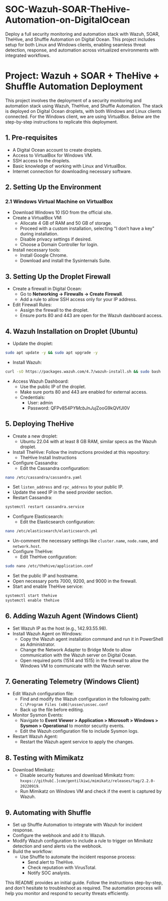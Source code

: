 # SOC-Wazuh-SOAR-TheHive-Automation-on-DigitalOcean
Deploy a full security monitoring and automation stack with Wazuh, SOAR, TheHive, and Shuffle Automation on Digital Ocean. This project includes setup for both Linux and Windows clients, enabling seamless threat detection, response, and automation across virtualized environments with integrated workflows.


# Project: Wazuh + SOAR + TheHive + Shuffle Automation Deployment

This project involves the deployment of a security monitoring and automation stack using Wazuh, TheHive, and Shuffle Automation. The stack is deployed on Digital Ocean droplets, with both Windows and Linux clients connected. For the Windows client, we are using VirtualBox.
Below are the step-by-step instructions to replicate this deployment.

## 1. Pre-requisites
- A Digital Ocean account to create droplets.
- Access to VirtualBox for Windows VM.
- SSH access to the droplets.
- Basic knowledge of working with Linux and VirtualBox.
- Internet connection for downloading necessary software.

## 2. Setting Up the Environment
### 2.1 Windows Virtual Machine on VirtualBox
- Download Windows 10 ISO from the official site.
- Create a VirtualBox VM:
  - Allocate 4 GB of RAM and 50 GB of storage.
  - Proceed with a custom installation, selecting "I don’t have a key" during installation.
  - Disable privacy settings if desired.
  - Choose a Domain Controller for login.
- Install necessary tools:
  - Install Google Chrome.
  - Download and install the Sysinternals Suite.

## 3. Setting Up the Droplet Firewall
- Create a firewall in Digital Ocean:
  - Go to **Networking -> Firewalls -> Create Firewall**.
  - Add a rule to allow SSH access only for your IP address.
- Edit Firewall Rules:
  - Assign the firewall to the droplet.
  - Ensure ports 80 and 443 are open for the Wazuh dashboard access.

## 4. Wazuh Installation on Droplet (Ubuntu)
- Update the droplet:
```bash
sudo apt update -y && sudo apt upgrade -y
```

- Install Wazuh:
```bash
curl -sO https://packages.wazuh.com/4.7/wazuh-install.sh && sudo bash ./wazuh-install.sh -a
```

- Access Wazuh Dashboard:
  - Use the public IP of the droplet.
  - Make sure ports 80 and 443 are enabled for external access.
  - Credentials:
    - User: admin
    - Password: QFPv854P*YMcbJnJuj*ZooG9kQVfJI0V

## 5. Deploying TheHive
- Create a new droplet:
  - Ubuntu 22.04 with at least 8 GB RAM, similar specs as the Wazuh droplet.
- Install TheHive: Follow the instructions provided at this repository:
  - TheHive Install Instructions
- Configure Cassandra:
  - Edit the Cassandra configuration:
```bash
nano /etc/cassandra/cassandra.yaml
```

  - Set `listen_address` and `rpc_address` to your public IP.
  - Update the seed IP in the seed provider section.
  - Restart Cassandra:
```bash
systemctl restart cassandra.service
```

- Configure Elasticsearch:
  - Edit the Elasticsearch configuration:
```bash
nano /etc/elasticsearch/elasticsearch.yml
```

  - Un-comment the necessary settings like `cluster.name`, `node.name`, and `network.host`.
- Configure TheHive:
  - Edit TheHive configuration:
```bash
sudo nano /etc/thehive/application.conf
```

  - Set the public IP and hostname.
  - Open necessary ports 7000, 9200, and 9000 in the firewall.
  - Start and enable TheHive service:
```bash
systemctl start thehive
systemctl enable thehive
```

## 6. Adding Wazuh Agent (Windows Client)
- Set Wazuh IP as the host (e.g., 142.93.55.98).
- Install Wazuh Agent on Windows:
  - Copy the Wazuh agent installation command and run it in PowerShell as Administrator.
  - Change the Network Adapter to Bridge Mode to allow communication with the Wazuh server on Digital Ocean.
  - Open required ports (1514 and 1515) in the firewall to allow the Windows VM to communicate with the Wazuh server.

## 7. Generating Telemetry (Windows Client)
- Edit Wazuh configuration file:
  - Find and modify the Wazuh configuration in the following path: `C:\Program Files (x86)\ossec\ossec.conf`
  - Back up the file before editing.
- Monitor Sysmon Events:
  - Navigate to **Event Viewer > Application > Microsoft > Windows > Sysmon > Operational** to monitor security events.
  - Edit the Wazuh configuration file to include Sysmon logs.
- Restart Wazuh Agent:
  - Restart the Wazuh agent service to apply the changes.

## 8. Testing with Mimikatz
- Download Mimikatz:
  - Disable security features and download Mimikatz from: `hxxps://github[.]com/gentilkiwi/mimikatz/releases/tag/2.2.0-20220919`.
  - Run Mimikatz on Windows VM and check if the event is captured by Wazuh.

## 9. Automating with Shuffle
- Set up Shuffle Automation to integrate with Wazuh for incident response.
- Configure the webhook and add it to Wazuh.
- Modify Wazuh configuration to include a rule to trigger on Mimikatz detection and send alerts via the webhook.
- Build the workflow:
  - Use Shuffle to automate the incident response process:
    - Send alert to TheHive.
    - Check reputation with VirusTotal.
    - Notify SOC analysts.

This README provides an initial guide. Follow the instructions step-by-step, and don't hesitate to troubleshoot as required. The automation process will help you monitor and respond to security threats efficiently.
